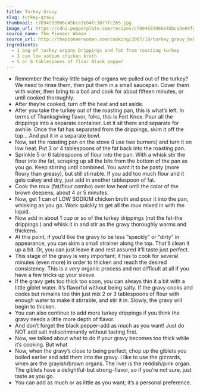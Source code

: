 ```yaml
---
title: Turkey Gravy
slug: turkey-gravy
thumbnail: c7894593906e45bca3e04fc3877fc265.jpg
image_url: https://cdn2.pepperplate.com/recipes/c7894593906e45bca3e04fc3877fc265.jpg
source_name: The Pioneer Woman
source_url: http://thepioneerwoman.com/cooking/2007/10/turkey_gravy_baby/
ingredients:
  - 1 bag of turkey organs Drippings and fat from roasting turkey
  - 1 can low sodium chicken broth
  - 5 or 6 tablespoons of flour Black pepper
---
```


* Remember the freaky little bags of organs we pulled out of the turkey? We need to rinse them, then put them in a small saucepan. Cover them with water, then bring to a boil and cook for about fifteen minutes, or until cooked thoroughly.
* After they’re cooked, turn off the heat and set aside.
* After you take the turkey out of the roasting pan, this is what’s left. In terms of Thanksgiving flavor, folks, this is Fort Knox. Pour all the drippings into a separate container. Let it sit there and separate for awhile. Once the fat has separated from the drippings, skim it off the top… And put it in a separate bowl.
* Now, set the roasting pan on the stove (I use two burners) and turn it on low heat. Put 3 or 4 tablespoons of the fat back into the roasting pan.
* Sprinkle 5 or 6 tablespoons of flour into the pan. With a whisk stir the flour into the fat, scraping up all the bits from the bottom of the pan as you go. Keep stirring until combined. You want it to be pasty (more floury than greasy), but still stirrable. If you add too much flour and it gets cakey and dry, just add in another tablespoon of fat.
* Cook the roux (fat/flour combo) over low heat until the color of the brown deepens, about 4 or 5 minutes.
* Now, get 1 can of LOW SODIUM chicken broth and pour it into the pan, whisking as you go. Work quickly to get all the roux mixed in with the liquid.
* Now add in about 1 cup or so of the turkey drippings (not the fat-the drippings.) and whisk it in and stir as the gravy thoroughly warms and thickens.
* At this point, if you’d like the gravy to be less “speckly” or “dirty” in appearance, you can skim a small strainer along the top. That’ll clean it up a bit. Or, you can just leave it and rest assured it’ll taste just perfect.
* This stage of the gravy is very important; it has to cook for several minutes (even more) in order to thicken and reach the desired consistency. This is a very organic process and not difficult at all if you have a few tricks up your sleeve.
* If the gravy gets too thick too soon, you can always thin it a bit with a little giblet water. It’s flavorful without being salty. If the gravy cooks and cooks but remains too thin just mix 2 or 3 tablespoons of flour with enough water to make it stirrable, and stir it in. Slowly, the gravy will begin to thicken.
* You can also continue to add more turkey drippings if you think the gravy needs a little more depth of flavor.
* And don’t forget the black pepper-add as much as you want! Just do NOT add salt indiscriminantly without tasting first.
* Now, we talked about what to do if your gravy becomes too thick while it’s cooking. But what
* Now, when the gravy’s close to being perfect, chop up the giblets you boiled earlier and add them into the gravy. I like to use the gizzards, when are the grayish/brown organs. The liver is the reddish/pink organ. The giblets have a delightful-but strong-flavor, so if you’re not sure, just taste as you go.
* You can add as much or as little as you want; it’s a personal preference.
